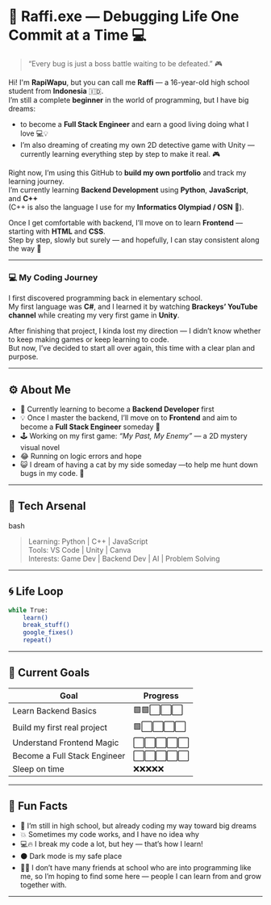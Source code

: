 # 🐾 Raffi.exe — Debugging Life One Commit at a Time 💻

> “Every bug is just a boss battle waiting to be defeated.” 🎮  

Hi! I'm **RapiWapu**, but you can call me **Raffi** — a 16-year-old high school student from **Indonesia** 🇮🇩.  
I’m still a complete **beginner** in the world of programming, but I have big dreams:  
- to become a **Full Stack Engineer** and earn a good living doing what I love 💻💡
- I’m also dreaming of creating my own 2D detective game with Unity —  currently learning everything step by step to make it real. 🎮

Right now, I’m using this GitHub to **build my own portfolio** and track my learning journey.  
I’m currently learning **Backend Development** using **Python**, **JavaScript**, and **C++**  
(C++ is also the language I use for my **Informatics Olympiad / OSN** 🧠).

Once I get comfortable with backend, I’ll move on to learn **Frontend** —  
starting with **HTML** and **CSS**.  
Step by step, slowly but surely — and hopefully, I can stay consistent along the way 🚀

---

### 💻 My Coding Journey
I first discovered programming back in elementary school.  
My first language was **C#**, and I learned it by watching **Brackeys’ YouTube channel** while creating my very first game in **Unity**.  

After finishing that project, I kinda lost my direction — I didn’t know whether to keep making games or keep learning to code.  
But now, I’ve decided to start all over again, this time with a clear plan and purpose.  

---

## ⚙️ About Me
- 🧠 Currently learning to become a **Backend Developer** first  
- 💡 Once I master the backend, I’ll move on to **Frontend** and aim to become a **Full Stack Engineer** someday 🚀  
- 🕹️ Working on my first game: *“My Past, My Enemy”* — a 2D mystery visual novel  
- 😂 Running on logic errors and hope 
- 😺 I dream of having a cat by my side someday —to help me hunt down bugs in my code. 🐾
 

---

## 💾 Tech Arsenal
bash
> Learning: Python | C++ | JavaScript  
> Tools: VS Code | Unity | Canva  
> Interests: Game Dev | Backend Dev | AI | Problem Solving

---

## 🌀 Life Loop
```bash
while True:
    learn()
    break_stuff()
    google_fixes()
    repeat()
```
---

## 🧩 Current Goals
| Goal                         | Progress |
| ---------------------------- | -------- |
| Learn Backend Basics         | 🟩🟩⬜⬜⬜  |
| Build my first real project  | 🟩⬜⬜⬜⬜   |
| Understand Frontend Magic    | ⬜⬜⬜⬜⬜    |
| Become a Full Stack Engineer | ⬜⬜⬜⬜⬜    |
| Sleep on time                | ❌❌❌❌❌    |

---

## 🎨 Fun Facts
- 🐾 I’m still in high school, but already coding my way toward big dreams
- 💥 Sometimes my code works, and I have no idea why
- 💻🔥 I break my code a lot, but hey — that’s how I learn! 
- ⚫ Dark mode is my safe place
- 🌱💬 I don’t have many friends at school who are into programming like me, so I’m hoping to find some here — people I can learn from and grow together with. 

---
